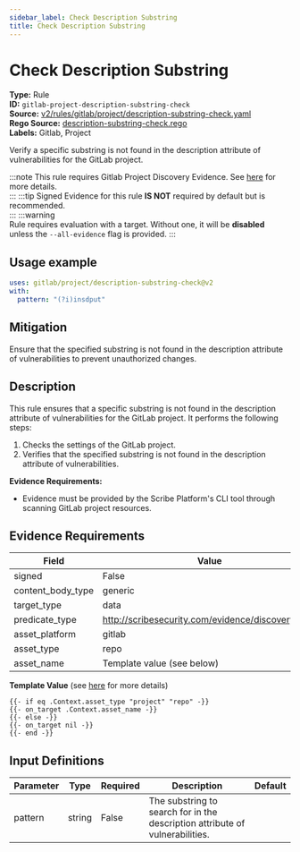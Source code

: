 ```yaml
---
sidebar_label: Check Description Substring
title: Check Description Substring
---  
```

# Check Description Substring  
**Type:** Rule  
**ID:** `gitlab-project-description-substring-check`  
**Source:** [v2/rules/gitlab/project/description-substring-check.yaml](https://github.com/scribe-public/sample-policies/blob/main/v2/rules/gitlab/project/description-substring-check.yaml)  
**Rego Source:** [description-substring-check.rego](https://github.com/scribe-public/sample-policies/blob/main/v2/rules/gitlab/project/description-substring-check.rego)  
**Labels:** Gitlab, Project  

Verify a specific substring is not found in the description attribute of vulnerabilities for the GitLab project.

:::note 
This rule requires Gitlab Project Discovery Evidence. See [here](/docs/platforms/discover#gitlab-discovery) for more details.  
::: 
:::tip 
Signed Evidence for this rule **IS NOT** required by default but is recommended.  
::: 
:::warning  
Rule requires evaluation with a target. Without one, it will be **disabled** unless the `--all-evidence` flag is provided.
::: 

## Usage example

```yaml
uses: gitlab/project/description-substring-check@v2
with:
  pattern: "(?i)insdput"
```

## Mitigation  
Ensure that the specified substring is not found in the description attribute of vulnerabilities to prevent unauthorized changes.


## Description  
This rule ensures that a specific substring is not found in the description attribute of vulnerabilities for the GitLab project.
It performs the following steps:

1. Checks the settings of the GitLab project.
2. Verifies that the specified substring is not found in the description attribute of vulnerabilities.

**Evidence Requirements:**
- Evidence must be provided by the Scribe Platform's CLI tool through scanning GitLab project resources.

## Evidence Requirements  
| Field | Value |
|-------|-------|
| signed | False |
| content_body_type | generic |
| target_type | data |
| predicate_type | http://scribesecurity.com/evidence/discovery/v0.1 |
| asset_platform | gitlab |
| asset_type | repo |
| asset_name | Template value (see below) |

**Template Value** (see [here](/docs/valint/initiatives#template-arguments) for more details)

```
{{- if eq .Context.asset_type "project" "repo" -}}
{{- on_target .Context.asset_name -}}
{{- else -}}
{{- on_target nil -}}
{{- end -}}
```

## Input Definitions  
| Parameter | Type | Required | Description | Default |
|-----------|------|----------|-------------| --------|
| pattern | string | False | The substring to search for in the description attribute of vulnerabilities. |  |

